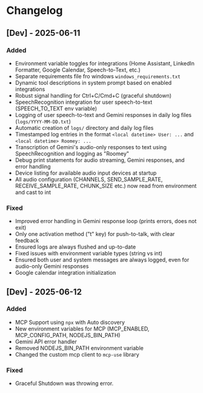 # Changelog

## [Dev] - 2025-06-11
### Added
- Environment variable toggles for integrations (Home Assistant, LinkedIn Formatter, Google Calendar, Speech-to-Text, etc.)
- Separate requirements file fro windows `windows_requirements.txt`
- Dynamic tool descriptions in system prompt based on enabled integrations
- Robust signal handling for Ctrl+C/Cmd+C (graceful shutdown)
- SpeechRecognition integration for user speech-to-text (SPEECH_TO_TEXT env variable)
- Logging of user speech-to-text and Gemini responses in daily log files (`logs/YYYY-MM-DD.txt`)
- Automatic creation of `logs/` directory and daily log files
- Timestamped log entries in the format `<local datetime> User: ...` and `<local datetime> Roomey: ...`
- Transcription of Gemini's audio-only responses to text using SpeechRecognition and logging as "Roomey"
- Debug print statements for audio streaming, Gemini responses, and error handling
- Device listing for available audio input devices at startup
- All audio configuration (CHANNELS, SEND_SAMPLE_RATE, RECEIVE_SAMPLE_RATE, CHUNK_SIZE etc.) now read from environment and cast to int

### Fixed
- Improved error handling in Gemini response loop (prints errors, does not exit)
- Only one activation method ("t" key) for push-to-talk, with clear feedback
- Ensured logs are always flushed and up-to-date
- Fixed issues with environment variable types (string vs int)
- Ensured both user and system messages are always logged, even for audio-only Gemini responses
- Google calendar integration initialization


## [Dev] - 2025-06-12
### Added
- MCP Support using `npx` with Auto discovery
- New environment variables for MCP (MCP_ENABLED, MCP_CONFIG_PATH, NODEJS_BIN_PATH)
- Gemini API error handler 
- Removed NODEJS_BIN_PATH environment variable
- Changed the custom mcp client to `mcp-use` library

### Fixed
- Graceful Shutdown was throwing error.